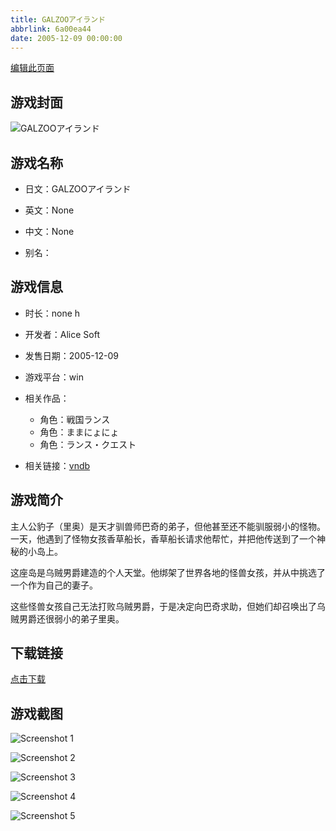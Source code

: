 ```yaml
---
title: GALZOOアイランド
abbrlink: 6a00ea44
date: 2005-12-09 00:00:00
---
```

[编辑此页面](https://github.com/ACG-3/ADV3-source/blob/main/source/_posts/ISLAND.md)

## 游戏封面

![GALZOOアイランド](https://pan.timero.xyz/d/onedrive/img_lib_001/ISLAND_cover.avif)


## 游戏名称

- 日文：GALZOOアイランド
- 英文：None
- 中文：None

- 别名：


## 游戏信息

- 时长：none h
- 开发者：Alice Soft
- 发售日期：2005-12-09
- 游戏平台：win
- 相关作品：
   - 角色：戦国ランス
   - 角色：ままにょにょ
   - 角色：ランス・クエスト

- 相关链接：[vndb](https://vndb.org/v334)


## 游戏简介

主人公豹子（里奥）是天才驯兽师巴奇的弟子，但他甚至还不能驯服弱小的怪物。一天，他遇到了怪物女孩香草船长，香草船长请求他帮忙，并把他传送到了一个神秘的小岛上。

这座岛是乌贼男爵建造的个人天堂。他绑架了世界各地的怪兽女孩，并从中挑选了一个作为自己的妻子。

这些怪兽女孩自己无法打败乌贼男爵，于是决定向巴奇求助，但她们却召唤出了乌贼男爵还很弱小的弟子里奥。




## 下载链接

[点击下载](https://pan.timero.xyz/onedrive/adv_lib_001/ISLAND)


## 游戏截图


![Screenshot 1](https://pan.timero.xyz/d/onedrive/img_lib_001/ISLAND_Screenshot_1.avif)

![Screenshot 2](https://pan.timero.xyz/d/onedrive/img_lib_001/ISLAND_Screenshot_2.avif)

![Screenshot 3](https://pan.timero.xyz/d/onedrive/img_lib_001/ISLAND_Screenshot_3.avif)

![Screenshot 4](https://pan.timero.xyz/d/onedrive/img_lib_001/ISLAND_Screenshot_4.avif)

![Screenshot 5](https://pan.timero.xyz/d/onedrive/img_lib_001/ISLAND_Screenshot_5.avif)

